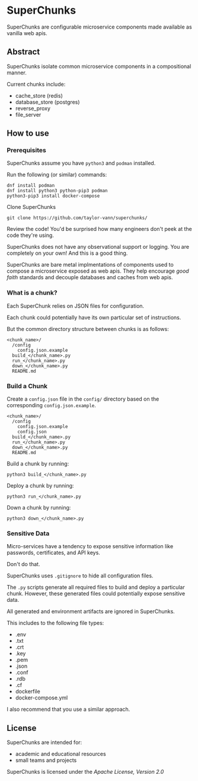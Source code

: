 # SuperChunks

SuperChunks are configurable microservice components made available as vanilla web apis.

## Abstract

SuperChunks isolate common microservice components in a compositional manner.

Current chunks include:

- cache_store (redis)
- database_store (postgres)
- reverse_proxy
- file_server

## How to use

### Prerequisites

SuperChunks assume you have `python3` and `podman` installed.

Run the following (or similar) commands:

```
dnf install podman
dnf install python3 python-pip3 podman
python3-pip3 install docker-compose
```

Clone SuperChunks

```
git clone https://github.com/taylor-vann/superchunks/
```

Review the code! You'd be surprised how many engineers don't peek 
at the code they're using.

SuperChunks does not have any observational support or logging. 
You are completely on your own! And this is a good thing.

SuperChunks are bare metal implmentations of components used to 
compose a microservice exposed as web apis. They help encourage 
_good faith_ standards and decouple databases and caches from
web apis. 

### What is a chunk?

Each SuperChunk relies on JSON files for configuration.

Each chunk could potentially have its own particular set of 
instructions.

But the common directory structure between chunks is as follows:

```
<chunk_name>/
  /config
    config.json.example
  build_</chunk_name>.py
  run_</chunk_name>.py
  down_</chunk_name>.py
  README.md
```

### Build a Chunk

Create a `config.json` file in the `config/` directory based on the corresponding `config.json.example`.

```
<chunk_name>/
  /config
    config.json.example
    config.json
  build_</chunk_name>.py
  run_</chunk_name>.py
  down_</chunk_name>.py
  README.md
```

Build a chunk by running:

```
python3 build_</chunk_name>.py
```

Deploy a chunk by running:

```
python3 run_</chunk_name>.py
```

Down a chunk by running:

```
python3 down_</chunk_name>.py
```

### Sensitive Data

Micro-services have a tendency to expose sensitive information like passwords, certificates, and API keys.

Don't do that.

SuperChunks uses `.gitignore` to hide all configuration files.

The `.py` scripts generate all required files to build and deploy a particular chunk. However, these generated files could potentially expose sensitive data.

All generated and environment artifacts are ignored in SuperChunks. 

This includes to the following file types:

- .env
- .txt
- .crt
- .key
- .pem
- .json
- .conf
- .rdb
- .cf
- dockerfile
- docker-compose.yml

I also recommend that you use a similar approach.

## License

SuperChunks are intended for:

- academic and educational resources
- small teams and projects

SuperChunks is licensed under the _Apache License, Version 2.0_